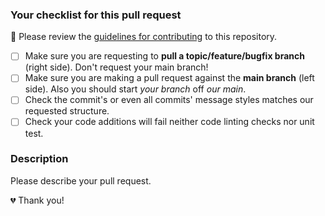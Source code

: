 ### Your checklist for this pull request
🚨 Please review the [guidelines for contributing](../CONTRIBUTING.md) to this repository.

- [ ] Make sure you are requesting to **pull a topic/feature/bugfix branch** (right side). Don't request your main branch!
- [ ] Make sure you are making a pull request against the **main branch** (left side). Also you should start *your branch* off *our main*.
- [ ] Check the commit's or even all commits' message styles matches our requested structure.
- [ ] Check your code additions will fail neither code linting checks nor unit test.

### Description
Please describe your pull request.

💔 Thank you!
